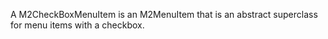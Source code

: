 A M2CheckBoxMenuItem is an M2MenuItem that is an abstract superclass for menu items with a checkbox.
